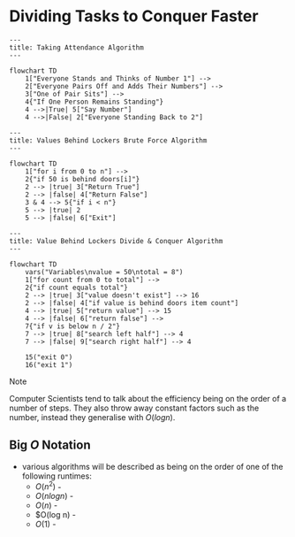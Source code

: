 # Dividing Tasks to Conquer Faster

``` mermaid
---
title: Taking Attendance Algorithm
---

flowchart TD
    1["Everyone Stands and Thinks of Number 1"] -->
    2["Everyone Pairs Off and Adds Their Numbers"] -->
    3["One of Pair Sits"] -->
    4{"If One Person Remains Standing"}
    4 -->|True| 5["Say Number"]
    4 -->|False| 2["Everyone Standing Back to 2"]
```

``` mermaid
---
title: Values Behind Lockers Brute Force Algorithm
---

flowchart TD
    1["for i from 0 to n"] -->
    2{"if 50 is behind doors[i]"}
    2 --> |true| 3["Return True"]
    2 --> |false| 4["Return False"]
    3 & 4 --> 5{"if i < n"}
    5 --> |true| 2
    5 --> |false| 6["Exit"]
```

``` mermaid
---
title: Value Behind Lockers Divide & Conquer Algorithm
---

flowchart TD
    vars("Variables\nvalue = 50\ntotal = 8")
    1["for count from 0 to total"] -->
    2{"if count equals total"}
    2 --> |true| 3["value doesn't exist"] --> 16
    2 --> |false| 4["if value is behind doors item count"]
    4 --> |true| 5["return value"] --> 15
    4 --> |false| 6["return false"] -->
    7{"if v is below n / 2"} 
    7 --> |true| 8["search left half"] --> 4
    7 --> |false| 9["search right half"] --> 4

    15("exit 0")
    16("exit 1")
```

> [!NOTE]
> Computer Scientists tend to talk about the efficiency being on the order of a number of steps. They also throw away constant factors such as the number, instead they generalise with $O(log n)$.

## Big $O$ Notation 

- various algorithms will be described as being on the order of one of the following runtimes:
    - $O(n^{2})$ - 
    - $O(n log n)$ - 
    - $O(n)$ - 
    - $O(log n) - 
    - $O(1)$ - 


